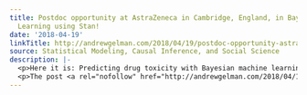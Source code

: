 ```yaml
---
title: Postdoc opportunity at AstraZeneca in Cambridge, England, in Bayesian Machine
  Learning using Stan!
date: '2018-04-19'
linkTitle: http://andrewgelman.com/2018/04/19/postdoc-opportunity-astrazeneca-cambridge-england-bayesian-machine-learning-using-stan/
source: Statistical Modeling, Causal Inference, and Social Science
description: |-
  <p>Here it is: Predicting drug toxicity with Bayesian machine learning models We’re currently looking for talented scientists to join our innovative academic-style Postdoc. From our centre in Cambridge, UK you’ll be in a global pharmaceutical environment, contributing to live projects right from the start. You’ll take part in a comprehensive training programme, including a focus [&#8230;]</p>
  <p>The post <a rel="nofollow" href="http://andrewgelman.com/2018/04/19/postdoc-opportunity-astrazeneca-c
---
```

